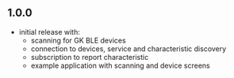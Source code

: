 ## 1.0.0

* initial release with:
  * scanning for GK BLE devices
  * connection to devices, service and characteristic discovery
  * subscription to report characteristic
  * example application with scanning and device screens
